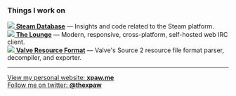 ### Things I work on

[![](https://avatars2.githubusercontent.com/u/3866120?s=32&v=4) **Steam Database**](https://github.com/SteamDatabase) — Insights and code related to the Steam platform.  
[![](https://avatars2.githubusercontent.com/u/14336958?s=32&v=4) **The Lounge**](https://github.com/thelounge/thelounge) — Modern, responsive, cross-platform, self-hosted web IRC client.  
[![](https://avatars3.githubusercontent.com/t/3938687?s=32&v=4) **Valve Resource Format**](https://github.com/SteamDatabase/ValveResourceFormat) — Valve's Source 2 resource file format parser, decompiler, and exporter.

---

[View my personal website: **xpaw.me**](https://xpaw.me/)  
[Follow me on twitter: **@thexpaw**](https://twitter.com/thexpaw)

